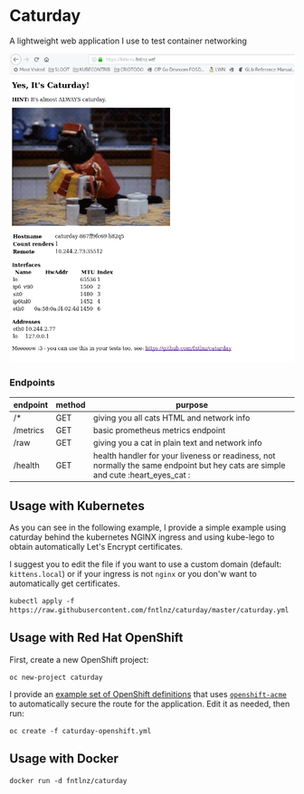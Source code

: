 # Caturday

A lightweight web application I use to test container networking

![caturday.png](caturday.png)


### Endpoints

| endpoint | method | purpose                                                                                                                           |
|----------|--------|-----------------------------------------------------------------------------------------------------------------------------------|
| /*       | GET    | giving you all cats HTML  and network info                                                                                        |
| /metrics | GET    | basic prometheus metrics endpoint                                                                                                 |
| /raw     | GET    | giving you a cat in plain text and network info                                                                                   |
| /health  | GET    | health handler for your liveness or readiness, not normally the same endpoint but hey cats are simple and cute :heart_eyes_cat :  |


## Usage with Kubernetes

As you can see in the following example, I provide a simple example using
caturday behind the kubernetes NGINX ingress and using kube-lego to obtain automatically
Let's Encrypt certificates.

I suggest you to edit the file if you want to use a custom domain (default: `kittens.local`)
or if your ingress is not `nginx` or you don'w want to automatically get certificates.

```
kubectl apply -f https://raw.githubusercontent.com/fntlnz/caturday/master/caturday.yml
```

## Usage with Red Hat OpenShift

First, create a new OpenShift project:

```
oc new-project caturday
```

I provide an [example set of OpenShift definitions](caturday-openshift.yml) that
uses [`openshift-acme`](https://github.com/tnozicka/openshift-acme) to
automatically secure the route for the application. Edit it as needed, then
run:

```
oc create -f caturday-openshift.yml
```

## Usage with Docker

```
docker run -d fntlnz/caturday
```

